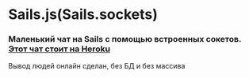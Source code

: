 # Sails.js(Sails.sockets) 
### Маленький чат на Sails с помощью встроенных сокетов. [Этот чат стоит на Heroku](https://morning-gorge-93887.herokuapp.com/)
Вывод людей онлайн сделан, без БД и без массива



